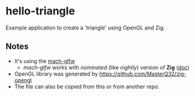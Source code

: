 # hello-triangle
Example application to create a 'triangle' using OpenGL and Zig.

## Notes

* It's using the [mach-glfw](https://github.com/hexops/mach-glfw)
    * *mach-glfw* works with *nominated* (like *nightly*) version of **Zig** ([doc](https://machengine.org/about/nominated-zig/))
* OpenGL library was generated by https://github.com/MasterQ32/zig-opengl
* The file can also be copied from this or from another repo.
